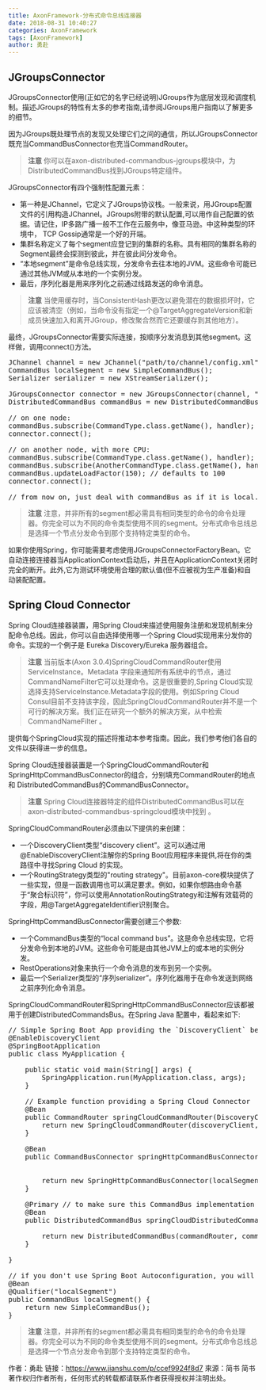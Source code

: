```yaml
---
title: AxonFramework-分布式命令总线连接器
date: 2018-08-31 10:40:27
categories: AxonFramework
tags: [AxonFramework]
author: 勇赴
---
```


## JGroupsConnector
JGroupsConnector使用(正如它的名字已经说明)JGroups作为底层发现和调度机制。描述JGroups的特性有太多的参考指南,请参阅JGroups用户指南以了解更多的细节。

<!-- more -->

因为JGroups既处理节点的发现又处理它们之间的通信，所以JGroupsConnector既充当CommandBusConnector也充当CommandRouter。

><b>注意</b>
你可以在axon-distributed-commandbus-jgroups模块中，为DistributedCommandBus找到JGroups特定组件。

JGroupsConnector有四个强制性配置元素：

* 第一种是JChannel，它定义了JGroups协议栈。一般来说，用JGroups配置文件的引用构造JChannel。JGroups附带的默认配置,可以用作自己配置的依据。请记住，IP多路广播一般不工作在云服务中，像亚马逊。中这种类型的环境中， TCP Gossip通常是一个好的开端。
* 集群名称定义了每个segment应登记到的集群的名称。具有相同的集群名称的Segment最终会探测到彼此，并在彼此间分发命令。
* “本地segment”是命令总线实现，分发命令去往本地的JVM。这些命令可能已通过其他JVM或从本地的一个实例分发。
* 最后，序列化器是用来序列化之前通过线路发送的命令消息。

><b>注意</b>
当使用缓存时，当ConsistentHash更改以避免潜在的数据损坏时，它应该被清空（例如，当命令没有指定一个@TargetAggregateVersion和新成员快速加入和离开JGroup，修改聚合然而它还要缓存到其他地方）。

最终，JGroupsConnector需要实际连接，按顺序分发消息到其他segment。这样做，调用connect()方法。

<pre>
JChannel channel = new JChannel("path/to/channel/config.xml");
CommandBus localSegment = new SimpleCommandBus();
Serializer serializer = new XStreamSerializer();

JGroupsConnector connector = new JGroupsConnector(channel, "myCommandBus", localSegment, serializer);
DistributedCommandBus commandBus = new DistributedCommandBus(connector, connector);

// on one node:
commandBus.subscribe(CommandType.class.getName(), handler);
connector.connect();

// on another node, with more CPU:
commandBus.subscribe(CommandType.class.getName(), handler);
commandBus.subscribe(AnotherCommandType.class.getName(), handler2);
commandBus.updateLoadFactor(150); // defaults to 100
connector.connect();

// from now on, just deal with commandBus as if it is local...
</pre>

><b>注意</b>
注意，并非所有的segment都必需具有相同类型的命令的命令处理器。你完全可以为不同的命令类型使用不同的segment。分布式命令总线总是选择一个节点分发命令到那个支持特定类型的命令。

如果你使用Spring，你可能需要考虑使用JGroupsConnectorFactoryBean。它自动连接连接器当ApplicationContext启动后，并且在ApplicationContext关闭时完全的断开。此外,它为测试环境使用合理的默认值(但不应被视为生产准备)和自动装配配置。

## Spring Cloud Connector

Spring Cloud连接器装置，用Spring Cloud来描述使用服务注册和发现机制来分配命令总线。因此，你可以自由选择使用哪一个Spring Cloud实现用来分发你的命令。实现的一个例子是 Eureka Discovery/Eureka 服务器组合。

><b>注意</b>
当前版本(Axon 3.0.4)SpringCloudCommandRouter使用ServiceInstance。Metadata 字段来通知所有系统中的节点，通过CommandNameFilter它可以处理命令。这是很重要的,Spring Cloud实现选择支持ServiceInstance.Metadata字段的使用。例如Spring Cloud Consul目前不支持该字段，因此SpringCloudCommandRouter并不是一个可行的解决方案。我们正在研究一个额外的解决方案，从中检索CommandNameFilter 。

提供每个SpringCloud实现的描述将推动本参考指南。因此，我们参考他们各自的文件以获得进一步的信息。

Spring Cloud连接器装置是一个SpringCloudCommandRouter和SpringHttpCommandBusConnector的组合，分别填充CommandRouter的地点和 DistributedCommandBus的CommandBusConnector。

><b>注意</b>
Spring Cloud连接器特定的组件DistributedCommandBus可以在axon-distributed-commandbus-springcloud模块中找到 。

SpringCloudCommandRouter必须由以下提供的来创建：

* 一个DiscoveryClient类型“discovery client”。这可以通过用@EnableDiscoveryClient注解你的Spring Boot应用程序来提供,将在你的类路径中寻找Spring Cloud 的实现。
* 一个RoutingStrategy类型的"routing strategy"。目前axon-core模块提供了一些实现，但是一函数调用也可以满足要求。例如，如果你想路由命令基于“聚合标识符”，你可以使用AnnotationRoutingStrategy和注解有效载荷的字段，用@TargetAggregateIdentifier识别聚合。

SpringHttpCommandBusConnector需要创建三个参数:

* 一个CommandBus类型的“local command bus”。这是命令总线实现，它将分发命令到本地的JVM。这些命令可能是由其他JVM上的或本地的实例分发。
* RestOperations对象来执行一个命令消息的发布到另一个实例。
* 最后一个Serializer类型的“序列serializer”。序列化器用于在命令发送到网络之前序列化命令消息。

SpringCloudCommandRouter和SpringHttpCommandBusConnector应该都被用于创建DistributedCommandsBus。在Spring Java 配置中，看起来如下:

<pre>
// Simple Spring Boot App providing the `DiscoveryClient` bean
@EnableDiscoveryClient
@SpringBootApplication
public class MyApplication {

    public static void main(String[] args) {
        SpringApplication.run(MyApplication.class, args);
    }

    // Example function providing a Spring Cloud Connector
    @Bean
    public CommandRouter springCloudCommandRouter(DiscoveryClient discoveryClient) {
        return new SpringCloudCommandRouter(discoveryClient, new AnnotationRoutingStrategy());
    }

    @Bean
    public CommandBusConnector springHttpCommandBusConnector(@Qualifier("localSegment") CommandBus localSegment,
                                                             RestOperations restOperations,
                                                             Serializer serializer) {
        return new SpringHttpCommandBusConnector(localSegment, restOperations, serializer);
    }

    @Primary // to make sure this CommandBus implementation is used for autowiring
    @Bean
    public DistributedCommandBus springCloudDistributedCommandBus(CommandRouter commandRouter, 
                                                                  CommandBusConnector commandBusConnector) {
        return new DistributedCommandBus(commandRouter, commandBusConnector);
    }

}

// if you don't use Spring Boot Autoconfiguration, you will need to explicitly define the local segment:
@Bean
@Qualifier("localSegment")
public CommandBus localSegment() {
    return new SimpleCommandBus();
}
</pre>

><b>注意</b>
注意，并非所有的segment都必需具有相同类型的命令的命令处理器。你完全可以为不同的命令类型使用不同的segment。分布式命令总线总是选择一个节点分发命令到那个支持特定类型的命令。

作者：勇赴
链接：https://www.jianshu.com/p/ccef9924f8d7
來源：简书
简书著作权归作者所有，任何形式的转载都请联系作者获得授权并注明出处。